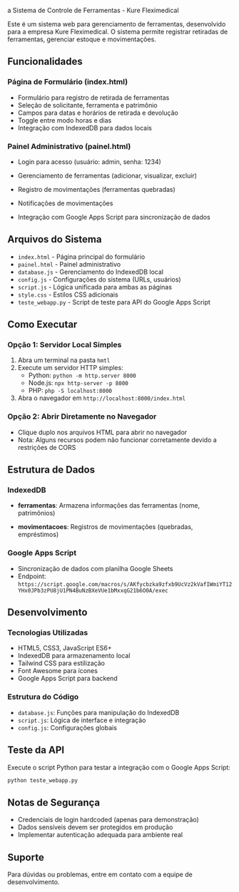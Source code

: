 a Sistema de Controle de Ferramentas - Kure Fleximedical

Este é um sistema web para gerenciamento de ferramentas, desenvolvido para a empresa Kure Fleximedical. O sistema permite registrar retiradas de ferramentas, gerenciar estoque e movimentações.

## Funcionalidades

### Página de Formulário (index.html)
- Formulário para registro de retirada de ferramentas
- Seleção de solicitante, ferramenta e patrimônio
- Campos para datas e horários de retirada e devolução
- Toggle entre modo horas e dias
- Integração com IndexedDB para dados locais

### Painel Administrativo (painel.html)
- Login para acesso (usuário: admin, senha: 1234)
- Gerenciamento de ferramentas (adicionar, visualizar, excluir)

- Registro de movimentações (ferramentas quebradas)
- Notificações de movimentações
- Integração com Google Apps Script para sincronização de dados

## Arquivos do Sistema

- `index.html` - Página principal do formulário
- `painel.html` - Painel administrativo
- `database.js` - Gerenciamento do IndexedDB local
- `config.js` - Configurações do sistema (URLs, usuários)
- `script.js` - Lógica unificada para ambas as páginas
- `style.css` - Estilos CSS adicionais
- `teste_webapp.py` - Script de teste para API do Google Apps Script

## Como Executar

### Opção 1: Servidor Local Simples
1. Abra um terminal na pasta `hmtl`
2. Execute um servidor HTTP simples:
   - Python: `python -m http.server 8000`
   - Node.js: `npx http-server -p 8000`
   - PHP: `php -S localhost:8000`
3. Abra o navegador em `http://localhost:8000/index.html`

### Opção 2: Abrir Diretamente no Navegador
- Clique duplo nos arquivos HTML para abrir no navegador
- Nota: Alguns recursos podem não funcionar corretamente devido a restrições de CORS

## Estrutura de Dados

### IndexedDB
- **ferramentas**: Armazena informações das ferramentas (nome, patrimônios)

- **movimentacoes**: Registros de movimentações (quebradas, empréstimos)

### Google Apps Script
- Sincronização de dados com planilha Google Sheets
- Endpoint: `https://script.google.com/macros/s/AKfycbzka9zfxb9UcVz2kVafIWmiYT12YHx0JPb3zPU8jU1PN4BuNzBXeVUe1bMxxqG21b6O0A/exec`

## Desenvolvimento

### Tecnologias Utilizadas
- HTML5, CSS3, JavaScript ES6+
- IndexedDB para armazenamento local
- Tailwind CSS para estilização
- Font Awesome para ícones
- Google Apps Script para backend

### Estrutura do Código
- `database.js`: Funções para manipulação do IndexedDB
- `script.js`: Lógica de interface e integração
- `config.js`: Configurações globais

## Teste da API

Execute o script Python para testar a integração com o Google Apps Script:

```bash
python teste_webapp.py
```

## Notas de Segurança

- Credenciais de login hardcoded (apenas para demonstração)
- Dados sensíveis devem ser protegidos em produção
- Implementar autenticação adequada para ambiente real

## Suporte

Para dúvidas ou problemas, entre em contato com a equipe de desenvolvimento.
